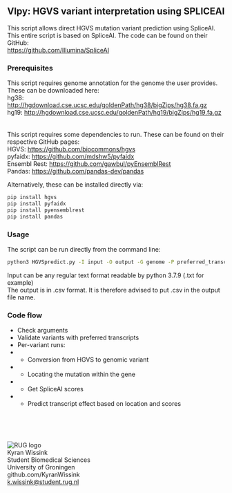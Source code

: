 ## VIpy: HGVS variant interpretation using SPLICEAI
This script allows direct HGVS mutation variant prediction using SpliceAI. 
<br>
This entire script is based on SpliceAI. The code can be found on their GitHub:<br>
https://github.com/Illumina/SpliceAI
<br>

### Prerequisites
This script requires genome annotation for the genome the user provides. These can be downloaded here:<br>
hg38: http://hgdownload.cse.ucsc.edu/goldenPath/hg38/bigZips/hg38.fa.gz<br>
hg19: http://hgdownload.cse.ucsc.edu/goldenPath/hg19/bigZips/hg19.fa.gz<br>
<br>
<br>
This script requires some dependencies to run. These can be found on their respective GitHub pages:<br>
HGVS:         https://github.com/biocommons/hgvs<br>
pyfaidx:      https://github.com/mdshw5/pyfaidx<br>
Ensembl Rest: https://github.com/gawbul/pyEnsemblRest<br>
Pandas:       https://github.com/pandas-dev/pandas<br>

Alternatively, these can be installed directly via:
```sh
pip install hgvs
pip install pyfaidx
pip install pyensemblrest
pip install pandas
```

### Usage
The script can be run directly from the command line:
```sh
python3 HGVSpredict.py -I input -O output -G genome -P preferred_transcript (optional)
```
Input can be any regular text format readable by python 3.7.9 (.txt for example)<br>
The output is in .csv format. It is therefore advised to put .csv in the output file name.<br>

### Code flow
* Check arguments
* Validate variants with preferred transcripts
* Per-variant runs:
* * Conversion from HGVS to genomic variant 
* * Locating the mutation within the gene
* * Get SpliceAI scores
* * Predict transcript effect based on location and scores
<br>
<br>
<br>

![RUG logo](https://www.rug.nl/about-ug/practical-matters/huisstijl/huisstijl-basiselementen/images/rugr_logonl_rood_rgb-web.png)<br>
Kyran Wissink<br>
Student Biomedical Sciences<br>
University of Groningen<br>
github.com/KyranWissink<br>
k.wissink@student.rug.nl<br>
